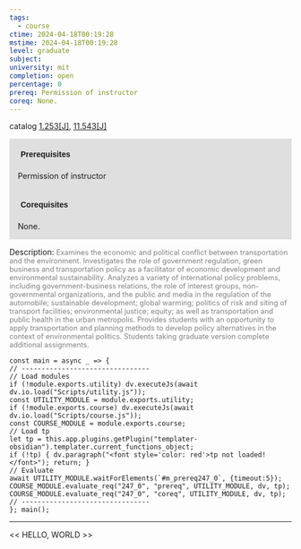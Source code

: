 ```yaml
---
tags:
  - course
ctime: 2024-04-18T00:19:28
mstime: 2024-04-18T00:19:28
level: graduate
subject: 
university: mit
completion: open
percentage: 0
prereq: Permission of instructor
coreq: None.
---
```


catalog [1.253[J]](http://student.mit.edu/catalog/m1b.html#1.253), [11.543[J]](http://student.mit.edu/catalog/m11c.html#11.543)

<span style="display: block; padding: 15px; background-color: rgb(100, 100, 100, 0.2);"><font id="m_prereq247_0" style="display: block; font-family: Arial, sans-serif; font-weight: bold; padding: 5px">Prerequisites</font><br><span id="prereq247_0">Permission of instructor</span></span>
<span style="display: block; padding: 15px; background-color: rgb(100, 100, 100, 0.2);"><font id="m_coreq247_0" style="display: block; font-family: Arial, sans-serif; font-weight: bold; padding: 5px">Corequisites</font><br><span id="coreq247_0">None.</span></span>

<font style="">Description:</font>
<font style="color: grey; font-size: 0.8rem;">Examines the economic and political conflict between transportation and the environment. Investigates the role of government regulation, green business and transportation policy as a facilitator of economic development and environmental sustainability. Analyzes a variety of international policy problems, including government-business relations, the role of interest groups, non-governmental organizations, and the public and media in the regulation of the automobile; sustainable development; global warming; politics of risk and siting of transport facilities; environmental justice; equity; as well as transportation and public health in the urban metropolis. Provides students with an opportunity to apply transportation and planning methods to develop policy alternatives in the context of environmental politics. Students taking graduate version complete additional assignments.</font>

```dataviewjs
const main = async _ => {
// --------------------------------
// Load modules
if (!module.exports.utility) dv.executeJs(await dv.io.load("Scripts/utility.js"));
const UTILITY_MODULE = module.exports.utility;
if (!module.exports.course) dv.executeJs(await dv.io.load("Scripts/course.js"));
const COURSE_MODULE = module.exports.course;
// Load tp
let tp = this.app.plugins.getPlugin("templater-obsidian").templater.current_functions_object;
if (!tp) { dv.paragraph("<font style='color: red'>tp not loaded!</font>"); return; }
// Evaluate
await UTILITY_MODULE.waitForElements(`#m_prereq247_0`, {timeout:5});
COURSE_MODULE.evaluate_req("247_0", "prereq", UTILITY_MODULE, dv, tp);
COURSE_MODULE.evaluate_req("247_0", "coreq", UTILITY_MODULE, dv, tp);
// --------------------------------
}; main();
```

---

<< HELLO, WORLD >>
